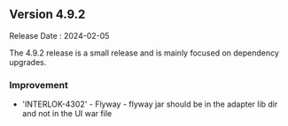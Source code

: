 ## Version 4.9.2 ##

Release Date : 2024-02-05

The 4.9.2 release is a small release and is mainly focused on dependency upgrades.

### Improvement

- 'INTERLOK-4302' - Flyway - flyway jar should be in the adapter lib dir and not in the UI war file

